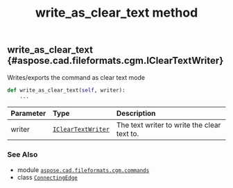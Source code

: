 ﻿---
title: write_as_clear_text method
second_title: Aspose.CAD for Python via .NET API References
description: 
type: docs
weight: 40
url: /python-net/aspose.cad.fileformats.cgm.commands/connectingedge/write_as_clear_text/
is_root: false
---

## write_as_clear_text {#aspose.cad.fileformats.cgm.IClearTextWriter}

Writes/exports the command as clear text mode



```python
def write_as_clear_text(self, writer):
    ...
```


| Parameter | Type | Description |
| :- | :- | :- |
| writer | [`IClearTextWriter`](/cad/python-net/aspose.cad.fileformats.cgm/icleartextwriter) | The text writer to write the clear text to. |



### See Also
* module [`aspose.cad.fileformats.cgm.commands`](../../)
* class [`ConnectingEdge`](/cad/python-net/aspose.cad.fileformats.cgm.commands/connectingedge)
